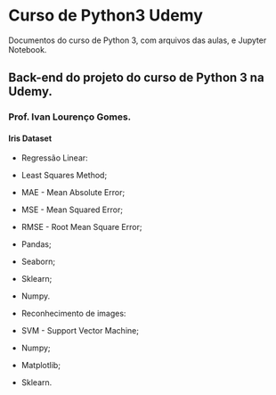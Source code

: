 # Curso de Python3 Udemy
 Documentos do curso de Python 3, com arquivos das aulas, e Jupyter Notebook.
 
## Back-end do projeto do curso de Python 3 na Udemy.
### Prof. Ivan Lourenço Gomes.

#### Iris Dataset
- Regressão Linear:
 - Least Squares Method;
 - MAE - Mean Absolute Error;
 - MSE - Mean Squared Error;
 - RMSE - Root Mean Square Error;
 - Pandas;
 - Seaborn;
 - Sklearn;
 - Numpy.
 
- Reconhecimento de images:
 - SVM - Support Vector Machine;
 - Numpy;
 - Matplotlib;
 - Sklearn.
